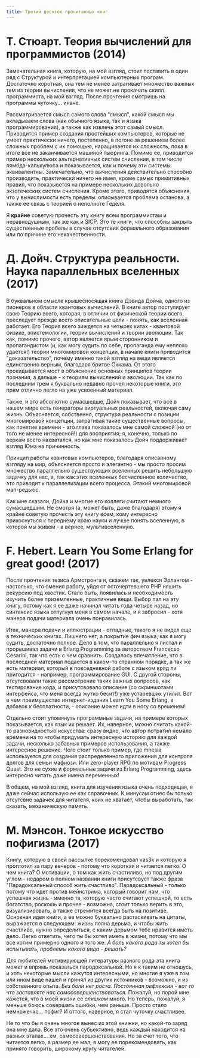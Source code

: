 ```yaml
---
title: Третий десяток прочитанных книг
---
```


Т. Стюарт. Теория вычислений для программистов (2014)
=====================================================

Замечательная  книга, которую,  на  мой взгляд,  стоит поставить  в  один ряд  с
Структурой и  интерпретацией компьютерных програм. Достаточно  коротная, она тем
не менее затрагивает множество важных тем  из теории вычисления, что не может не
прокачать  скилл  программиста,  на  мой взгляд.  После  прочтения  смотришь  на
программы чуточку... иначе.

Рассматривается смысл самого слова "смысл", какой смысл мы вкладываем слова (как
обычного языка,  так и языка программирования),  а также как извлечь  этот самый
смысл.   Приводится пример  создания  простейших компьютеров,  которые не  умеет
практически ничего, постепенно, в погоне за  решением более сложных проблем с их
помощью, наращивается  их сложность, пока  в итоге все не  заканчивается машиной
тьюринга.   Помимо  ее,  приводится   пример  нескольких  альтернативных  систем
счисления,  в том  числе  лямбда-калькулюса  и показывается,  как  и почему  эти
системы  эквивалентны.   Замечательно,  что  вычисления  действительно  способно
производить, практически  ничего не  имея, кроме  самых примитивных  правил, что
показывется на примере нескольких довольно экзотеческих систем счисления.  Кроме
этого,  приводятся  объяснения, что  у  вычислимости  есть пределы:  описывается
проблема останова, а также ее связь с теорией о неполноте Геделя.

Я **крайне** советую прочесть эту  книгу всем программистам и неравнодушным, так
же как и SICP. Это те книги,  что способны закрыть существенные пробелы в случае
отсутсвия формального образования или по причине его некачественности.

Д. Дойч. Структура реальности. Наука параллельных вселенных (2017)
==================================================================

В  буквальном смысле  крышесносящая книга  Дэвида  Дойча, одного  из пионеров  в
области  квантовых вычислений.  В  книге автор  постулирует  свою Теорию  всего,
которая,  в  отличии  от  физической   теории  всего,  преследует  прежде  всего
описательные цели - понять, как вселенная работает. Его Теория всего зиждется на
четырех  китах -  квантовой физике,  эпистемологии, теории  вычислений и  теории
эволюции.  Так   как,  помимо  прочего,   автор  является  ярым   сторонником  и
пропагандистом (и,  как могу  судить по себе,  пропаганда ему  неплохо удается!)
теории  многомировой  концепции,  в начале  книги  приводится  "доказательство",
почему именно такой взгляд на вещи является единственно верным, благодаря бритве
Оккама.  От этого  прокидывается  мост в  объяснение  основных принципов  теории
познания, а дальше - к теориям вычислений  и эволюции. Так как по последним трем
я  буквально недавно  прочел  некоторые книги,  это прям  отлично  легло на  уже
усвоенный материал.

Также, и  это абсолютно сумасшедше, Дойч  показывает, что все в  нашем мире есть
генераторы виртуальных реальностей, включая саму жизнь. Объясняется, собственно,
структура  реальности   с  позиции  многомировой  концепции,   затрагивая  такие
существенные  вопросы, как  понятие времени  -  это глава  показалось мне  самой
сложной (но от того не менее  интересной!) для восприятия; я, конечно, только по
верхам всего нахватался,  но как мне показалось Дойч поддерживает  взгляд Юма на
причинность.

Принцип  работы  квантовых компьютеров,  благодаря  описанному  взгляду на  мир,
объясняется  просто  и  элегантно  -  мы  просто  просим  множество  параллельно
существующих  вселенных  решить небольшую  задачку  для  нас,  а, так  как  этих
вселенных  бесчисленное   количество,  это   приводит  к   параллелизации  всего
процесса. Этакий многомировой мап-редьюс.

Как мне  сказали, Дойча  и многие  его коллеги  считают немного  сумасшедшим. Не
смотря (а, может быть, даже благодаря) этому я крайне советую прочесть эту книгу
всем,  кому  интересно  прикоснуться  к  переднему краю  науки  и  лучше  понять
вселенную, в которой мы живем - а вернее, мультивселенную.


F. Hebert. Learn You Some Erlang for great good! (2017)
=======================================================

После прочтения тезиса  Армстронга я, скажем так, увлекся  Эрлангом - настолько,
что сменил работу, уйдя от осточертевшего PHP няшить рекурсию под хвостик. Стало
быть,  появилась   и  необходимость   изучить  более   приземленные,  практичные
вещи. Выбор пал на эту книгу, потому как я ее даже начинал читать года четыре
назад, но  синтаксис языка  отпугнул меня в  самом начале, и  я забросил  - хотя
манера подачи материала очень понравилась.

Итак,  манера  подачи  и  иллюстрации  -  отпадные, такого  я  не  видел  еще  в
технических  книгах. Лишнего  нет,  а покрытие  фич языка,  как  я могу  судить,
достаточно полное. Дело в том, что параллельно я листал и прорешивал задачи в
Erlang  Programming  за  авторством  Francecso  Cesarini, так  что  есть  с  чем
сравнить. Создалось впечатление,  что в послесдней материал  подается в каком-то
странном порядке, а так же есть материал, который в повседневной работе с языком
вряд  ли  пригодится  -  например,   программирование  GUI.  С  другой  стороны,
отсутсвовали такие рассмотрение таких важных  вопросов, как тестирование кода, и
присутсвовало описание (со скриншотами интерфейса, что меня всегда жутко бесит!)
уже устаревших утилит.  Вот в чем преимущество интернет-издания Learn You Some Erlang, в добавок к
бесплатности, - описание может идти в ногу со временем!

Отдельно стоит  упомянуть программные  задачи, на примере  которых показывается,
как  язык  их  решает.  Их,  наверное,  можно  считать  какой-то  разновидностью
искусства: сразу видно, что автор потратил  немало времени на то чтобы придумать
интересную историю для каждой задачи, несколько забавных примеров использования,
а также  интересное решение. Чего  стоит только пример, где  mnesia используется
для  создания   распределенного  приложения   для  контроля  долгов   для  семьи
мафиози.  Или  zero-player  RPG  по  мотивам Progress  Quest.  Это  не  сухие  и
формальные  задачи из  Erlang  Programming, здесь  интересно  читать даже  имена
переменных!

В общем, на мой взгляд, книга для изучения языка очень подходящая, я даже сейчас
использую ее  как справочник. К  минусам отнес  бы только отсутсвие  задачек для
читателя,  коих   не  хватает,  чтобы  выработать,   так  сказать,  механическую
память.


М. Мэнсон. Тонкое искусство пофигизма (2017)
============================================

Книгу, которую  в своей рассылке порекомендовал  vas3k и которую я  проглотил за
пару вечеров - потому что короткая и читается легко. О чем книга? О мотивации, о
том как жить счастиливо,  но под другим углом - недаром  в полном названии книги
присутсвует также фраза "Парадоксальный способ жить счастливо". Парадоксальный -
только  потому что  идет против  мейнстрима, который  говорит нам,  что успешная
жизнь - именно та, которую часто  считают успешной, то есть богатство, роскошь и
прочее - возможна, стоит только верить в это, визуализировать, а также стремится
всегда быть на позитиве. Основная идея  книги, а ее можно буквально растаскивать
на цитаты, выражается  в следующем: жизнь полна дерьма, и  чтобы жить счастливо,
нужно определиться,  с каким дерьмом  тебе нравится иметь дело.  Легко ответить,
чего ты бы хотел  иметь в жизни, потому что мы все хотим  примерно одного и того
же. *А боль какого рода ты хотел  бы испытывать, проблемы какого вида - решать?*

Для  любителей мотивирующей  литературы разного  рода эта  книга может  и впрямь
показаться пародоксальной.  Но я  к таким  не отношусь,  и хоть  некоторые мысли
кажутся интересными,  но многие  я уже  в том или  ином виде  нашел и  принял из
других  источников   -  возможно,  и   из  собственного  опыта.  *Без   боли  нет
роста.    Постоянная    рефлексия    -     вот    то    что    заставляте    нас
самосовершенствоваться.*  Пожалуй, но  порой мне  кажется, что  в моей  жизни ее
*слишком*  много. Но  теперь,  пожалуй,  я меньше  боюсь  совершать ошибки,  чем
раньше. Просто стало немножечко... пофиг? И оттого, наверное, я стал чуточку счастливее.

Не то  что бы я  очень многое вынес  из этой книжки,  но какой-то заряд  она мне
дала. Все это  очень субьективно, ведь каждый находится на  разных этапах... хм,
самосовершенствования. Но за  счет того, что читается легко, а  размер ее мал, я
могу ее порекомендовать, как принято говорить, широкому кругу читателей.
